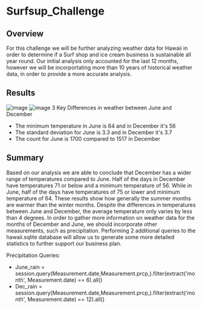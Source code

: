 # Surfsup_Challenge
## Overview
For this challenge we will be further analyzing weather data for Hawaii in order to determine if a Surf shop and ice cream business is sustainable all year round. Our initial analysis only accounted for the last 12 months, however we will be incorportating more than 10 years of historical weather data, in order to provide a more accurate analysis.

## Results 
![image](https://user-images.githubusercontent.com/106443196/189758763-e365ed84-9c49-4352-aa2c-93f68e02f369.png)
![image](https://user-images.githubusercontent.com/106443196/189758783-6b5b1791-05ce-4bf2-a349-290f01ecc5e8.png)
3 Key Differences in weather between June and December
* The minimum temperature in June is 64 and in December it's 56
* The standard deviation for June is 3.3 and in December it's 3.7
* The count for June is 1700 compared to 1517 in December

## Summary 
Based on our analysis we are able to conclude that December has a wider range of temperatures compared to June. Half of the days in December have temperatures 71 or below and a minimum temperature of 56. While in June, half of the days have temperatures of 75 or lower and minimum temperature of 64. These results show how generally the summer months are warmer than the winter months. Despite the differences in temperatures between June and December, the average temperature only varies by less than 4 degrees. In order to gather more information on weather data for the months of December and June, we should incorporate other measurements, such as precipitation. Performing 2 additional queries to the hawaii.sqlite database will allow us to generate some more detailed statistics to further support our business plan.

Precipitation Queries: 
* June_rain = session.query(Measurement.date,Measurement.prcp,).filter(extract('month', Measurement.date) == 6).all()
* Dec_rain = session.query(Measurement.date,Measurement.prcp,).filter(extract('month', Measurement.date) == 12).all()
